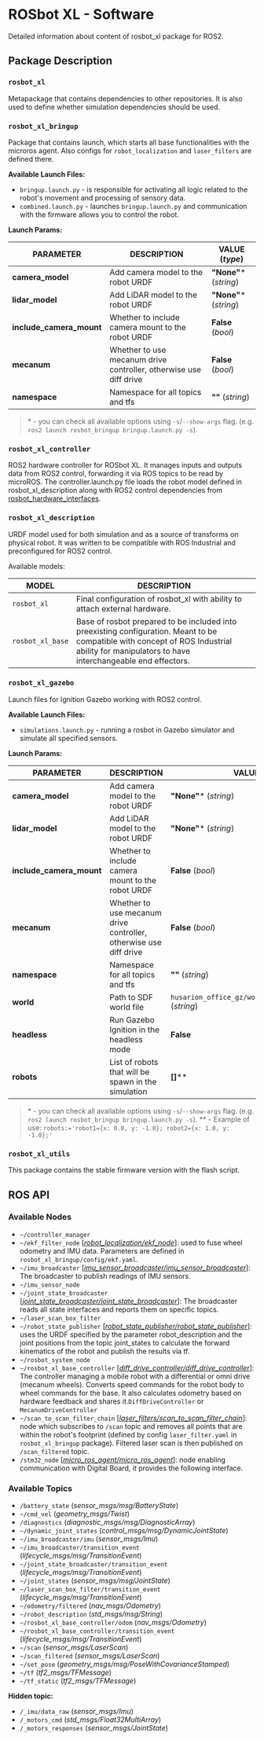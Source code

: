 # ROSbot XL - Software

Detailed information about content of rosbot_xl package for ROS2.

## Package Description

### `rosbot_xl`

Metapackage that contains dependencies to other repositories. It is also used to define whether simulation dependencies should be used.

### `rosbot_xl_bringup`

Package that contains launch, which starts all base functionalities with the microros agent. Also configs for `robot_localization` and `laser_filters` are defined there.

**Available Launch Files:**

- `bringup.launch.py` - is responsible for activating all logic related to the robot's movement and processing of sensory data.
- `combined.launch.py` - launches `bringup.launch.py` ​​and communication with the firmware allows you to control the robot.

**Launch Params:**

| PARAMETER                | DESCRIPTION                                                       | VALUE (_type_)          |
| ------------------------ | ----------------------------------------------------------------- | ----------------------- |
| **camera_model**         | Add camera model to the robot URDF                                | **"None"**\* (_string_) |
| **lidar_model**          | Add LiDAR model to the robot URDF                                 | **"None"**\* (_string_) |
| **include_camera_mount** | Whether to include camera mount to the robot URDF                 | **False** (_bool_)      |
| **mecanum**              | Whether to use mecanum drive controller, otherwise use diff drive | **False** (_bool_)      |
| **namespace**            | Namespace for all topics and tfs                                  | **""** (_string_)       |

> \* - you can check all available options using `-s`/`--show-args` flag. (e.g. `ros2 launch rosbot_bringup bringup.launch.py -s`).

### `rosbot_xl_controller`

ROS2 hardware controller for ROSbot XL. It manages inputs and outputs data from ROS2 control, forwarding it via ROS topics to be read by microROS. The controller.launch.py file loads the robot model defined in rosbot_xl_description along with ROS2 control dependencies from [rosbot_hardware_interfaces](https://github.com/husarion/rosbot_hardware_interfaces).

### `rosbot_xl_description`

URDF model used for both simulation and as a source of transforms on physical robot. It was written to be compatible with ROS Industrial and preconfigured for ROS2 control.

Available models:

| MODEL            | DESCRIPTION                                                                                                                                                                                  |
| ---------------- | -------------------------------------------------------------------------------------------------------------------------------------------------------------------------------------------- |
| `rosbot_xl`      | Final configuration of rosbot_xl with ability to attach external hardware.                                                                                                                   |
| `rosbot_xl_base` | Base of rosbot prepared to be included into preexisting configuration. Meant to be compatible with concept of ROS Industrial ability for manipulators to have interchangeable end effectors. |

### `rosbot_xl_gazebo`

Launch files for Ignition Gazebo working with ROS2 control.

**Available Launch Files:**

- `simulations.launch.py` - running a rosbot in Gazebo simulator and simulate all specified sensors.

**Launch Params:**

| PARAMETER                | DESCRIPTION                                                       | VALUE (_type_)                                            |
| ------------------------ | ----------------------------------------------------------------- | --------------------------------------------------------- |
| **camera_model**         | Add camera model to the robot URDF                                | **"None"**\* (_string_)                                   |
| **lidar_model**          | Add LiDAR model to the robot URDF                                 | **"None"**\* (_string_)                                   |
| **include_camera_mount** | Whether to include camera mount to the robot URDF                 | **False** (_bool_)                                        |
| **mecanum**              | Whether to use mecanum drive controller, otherwise use diff drive | **False** (_bool_)                                        |
| **namespace**            | Namespace for all topics and tfs                                  | **""** (_string_)                                         |
| **world**                | Path to SDF world file                                            | `husarion_office_gz/worlds/husarion_world.sdf` (_string_) |
| **headless**             | Run Gazebo Ignition in the headless mode                          | **False**                                                          |
| **robots**               | List of robots that will be spawn in the simulation            | **[]**\*\*                                                    |

> \* - you can check all available options using `-s`/`--show-args` flag. (e.g. `ros2 launch rosbot_bringup bringup.launch.py -s`).
> \*\* - Example of use: `robots:='robot1={x: 0.0, y: -1.0}; robot2={x: 1.0, y: -1.0};'`

### `rosbot_xl_utils`

This package contains the stable firmware version with the flash script.

## ROS API

### Available Nodes

- `~/controller_manager`
- `~/ekf_filter_node` [_[robot_localization/ekf_node](https://github.com/cra-ros-pkg/robot_localization)_]: used to fuse wheel odometry and IMU data. Parameters are defined in `rosbot_xl_bringup/config/ekf.yaml`.
- `~/imu_broadcaster` [_[imu_sensor_broadcaster/imu_sensor_broadcaster](https://github.com/ros-controls/ros2_controllers/tree/master/imu_sensor_broadcaster)_]: The broadcaster to publish readings of IMU sensors.
- `~/imu_sensor_node`
- `~/joint_state_broadcaster` [_[joint_state_broadcaster/joint_state_broadcaster](https://github.com/ros-controls/ros2_controllers/tree/master/joint_state_broadcaster)_]: The broadcaster reads all state interfaces and reports them on specific topics.
- `~/laser_scan_box_filter`
- `~/robot_state_publisher` [_[robot_state_publisher/robot_state_publisher](https://github.com/ros/robot_state_publisher)_]: uses the URDF specified by the parameter robot_description and the joint positions from the topic joint_states to calculate the forward kinematics of the robot and publish the results via tf.
- `~/rosbot_system_node`
- `~/rosbot_xl_base_controller` [_[diff_drive_controller/diff_drive_controller](https://github.com/ros-controls/ros2_controllers/tree/master/diff_drive_controller)_]: The controller managing a mobile robot with a differential or omni drive (mecanum wheels). Converts speed commands for the robot body to wheel commands for the base. It also calculates odometry based on hardware feedback and shares it.`DiffDriveController` or `MecanumDriveController`
- `~/scan_to_scan_filter_chain` [_[laser_filters/scan_to_scan_filter_chain](https://github.com/ros-perception/laser_filters/blob/ros2/src/scan_to_scan_filter_chain.cpp)_]: node which subscribes to `/scan` topic and removes all points that are within the robot's footprint (defined by config `laser_filter.yaml` in `rosbot_xl_bringup` package). Filtered laser scan is then published on `/scan_filtered` topic.
- `/stm32_node` [_[micro_ros_agent/micro_ros_agent](https://github.com/micro-ROS/micro-ROS-Agent)_]: node enabling communication with Digital Board, it provides the following interface.

### Available Topics

- `/battery_state` (_sensor_msgs/msg/BatteryState_)
- `~/cmd_vel` (_geometry_msgs/Twist_)
- `/diagnostics` (_diagnostic_msgs/msg/DiagnosticArray_)
- `~/dynamic_joint_states` (_control_msgs/msg/DynamicJointState_)
- `~/imu_broadcaster/imu` (_sensor_msgs/Imu_)
- `~/imu_broadcaster/transition_event` (_lifecycle_msgs/msg/TransitionEvent_)
- `~/joint_state_broadcaster/transition_event` (_lifecycle_msgs/msg/TransitionEvent_)
- `~/joint_states` (_sensor_msgs/msg/JointState_)
- `~/laser_scan_box_filter/transition_event` (_lifecycle_msgs/msg/TransitionEvent_)
- `~/odometry/filtered` (_nav_msgs/Odometry_)
- `~/robot_description` (_std_msgs/msg/String_)
- `~/rosbot_xl_base_controller/odom` (_nav_msgs/Odometry_)
- `~/rosbot_xl_base_controller/transition_event` (_lifecycle_msgs/msg/TransitionEvent_)
- `~/scan` (_sensor_msgs/LaserScan_)
- `~/scan_filtered` (_sensor_msgs/LaserScan_)
- `~/set_pose` (_geometry_msgs/msg/PoseWithCovarianceStamped_)
- `~/tf` (_tf2_msgs/TFMessage_)
- `~/tf_static` (_tf2_msgs/TFMessage_)

**Hidden topic:**

- `/_imu/data_raw` (_sensor_msgs/Imu_)
- `/_motors_cmd` (_std_msgs/Float32MultiArray_)
- `/_motors_responses` (_sensor_msgs/JointState_)
